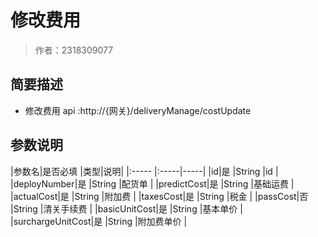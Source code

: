 # 修改费用

> 作者：2318309077

## 简要描述
- 修改费用
api :http://{网关}/deliveryManage/costUpdate

## 参数说明 
|参数名|是否必填 |类型|说明|
|:-----  |:-----|-----|
|id|是 |String   |id  |
|deployNumber|是 |String   |配货单  |
|predictCost|是 |String   |基础运费  |
|actualCost|是 |String   |附加费 |
|taxesCost|是 |String   |税金  |
|passCost|否 |String   |清关手续费 |
|basicUnitCost|是 |String   |基本单价 |
|surchargeUnitCost|是 |String   |附加费单价 |